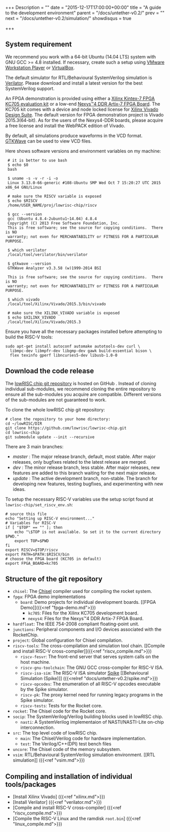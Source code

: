 +++
Description = ""
date = "2015-12-17T17:00:00+00:00"
title = "A guide to the development environment"
parent = "/docs/untether-v0.2/"
prev = ""
next = "/docs/untether-v0.2/simulation/"
showdisqus = true

+++


## System requirement

We recommend you work with a 64-bit Ubuntu (14.04 LTS) system with GNU GCC >= 4.8 installed. If necessary, create such a setup using [VMware Workstation Player](https://www.vmware.com/products/player/) or [VirtualBox](https://www.virtualbox.org/).

The default simulator for RTL/Behavioural SystemVerilog simulation is [Verilator](http://www.veripool.org/wiki/verilator).
Please download and install a latest version for the best SystemVerilog support.

An FPGA demonstration is provided using either a [Xilinx Kintex-7 FPGA KC705 evaluation kit](http://www.xilinx.com/products/boards-and-kits/ek-k7-kc705-g.html) or a low-end [Nexys™4 DDR Artix-7 FPGA Board](http://digilentinc.com/nexys4ddr/). The KC705 kit comes with a device and node locked license for [Xilinx Vivado Design Suite](http://www.xilinx.com/products/design-tools/vivado.html). The default version for FPGA demonstration project is Vivado 2015.3(64-bit). As for the users of the Nexys4-DDR boards, please acquire a free license and install the WebPACK edition of Vivado.

By default, all simulations produce waveforms in the VCD format.  
[GTKWave](http://gtkwave.sourceforge.net/) can be used to view VCD files.

Here shows software versions and environment variables on my machine:

     # it is better to use bash
     $ echo $0
     bash

     $ uname -s -v -r -i -o
     Linux 3.13.0-66-generic #108-Ubuntu SMP Wed Oct 7 15:20:27 UTC 2015 x86_64 GNU/Linux

     # make sure the RISCV variable is exposed
     $ echo $RISCV
     /home/USER_NAME/proj/lowrisc-chip/riscv

     $ gcc --version
     gcc (Ubuntu 4.8.4-2ubuntu1~14.04) 4.8.4
     Copyright (C) 2013 Free Software Foundation, Inc.
     This is free software; see the source for copying conditions.  There is NO
     warranty; not even for MERCHANTABILITY or FITNESS FOR A PARTICULAR PURPOSE.

     $ which verilator
     /local/tool/verilator/bin/verilator

     $ gtkwave --version
     GTKWave Analyzer v3.3.58 (w)1999-2014 BSI

     This is free software; see the source for copying conditions.  There is NO
     warranty; not even for MERCHANTABILITY or FITNESS FOR A PARTICULAR PURPOSE.

     $ which vivado
     /local/tool/Xilinx/Vivado/2015.3/bin/vivado

     # make sure the XILINX_VIVADO variable is exposed
     $ echo $XILINX_VIVADO
     /local/tool/Xilinx/Vivado/2015.3

Ensure you have all the necessary packages installed before attempting
to build the RISC-V tools:

    sudo apt-get install autoconf automake autotools-dev curl \
      libmpc-dev libmpfr-dev libgmp-dev gawk build-essential bison \
      flex texinfo gperf libncurses5-dev libusb-1.0-0

## Download the code release

The [lowRISC chip git repository](https://github.com/lowrisc/lowrisc-chip) is 
hosted on GitHub . Instead of cloning individual sub-modules, we recommend
cloning the entire repository to ensure all the sub-modules you
acquire are compatible. Different versions of the sub-modules are not
guaranteed to work.

To clone the whole lowRISC chip git repository:

    # clone the repository to your home directory:
    cd ~/lowRISC/DIR
    git clone https://github.com/lowrisc/lowrisc-chip.git
    cd lowrisc-chip
    git submodule update --init --recursive

There are 3 main branches:

 * *master* : The major release branch, default, most stable. After major releases, only bugfixes related to the latest release are merged.
 * *dev* : The minor release branch, less stable. After major releases, new features are added to this branch waiting for the next major release.
 * *update* : The active development branch, non-stable. The branch for 
 developing new features, testing bugfixes, and experimenting with new ideas.

To setup the necessary RISC-V variables use the setup script
found at `lowrisc-chip/set_riscv_env.sh`:

    # source this file
    echo "Setting up RISC-V environment..."
    # Variables for RISC-V
    if [ "$TOP" == "" ]; then
        echo "\$TOP is not available. So set it to the current directory $PWD."
        export TOP=$PWD
    fi
    export RISCV=$TOP/riscv
    export PATH=$PATH:$RISCV/bin
    # choose the FPGA board (KC705 in default)
    export FPGA_BOARD=kc705

## Structure of the git repository

 * `chisel`: The [Chisel](https://chisel.eecs.berkeley.edu/) compiler used for 
 compiling the rocket system.
 * `fpga`: FPGA demo implementations
   * `board`: Demo projects for individual development boards. [[FPGA 
     Demo]]({{<ref "fpga-demo.md">}})
     * `kc705`: Files for the Xilinx KC705 development board.
     * `nexys4`: Files for the Nexys™4 DDR Artix-7 FPGA Board.
 * `hardfloat`: The IEEE 754-2008 compliant floating-point unit.
 * `junctions`: Peripheral components and I/O devices associated with the RocketChip.
 * `project`: Global configuration for Chisel compilation.
 * `riscv-tools`: The cross-compilation and simulation tool chain. [[Compile and install RISC-V cross-compiler]]({{<ref "riscv_compile.md">}})
   * `riscv-fesvr`: The front-end server that serves system calls on the host machine.
   * `riscv-gnu-toolchain`: The GNU GCC cross-compiler for RISC-V ISA.
   * `riscv-isa-sim`: The RISC-V ISA simulator [Spike](https://github.com/riscv/riscv-isa-sim#risc-v-isa-simulator) [[Behavioural Simulation (Spike)]] ({{<relref "docs/untether-v0.2/spike.md">}})
   * `riscv-opcodes`: The enumeration of all RISC-V opcodes executable by the Spike simulator.
   * `riscv-pk`: The proxy kernel need for running legacy programs in the Spike simulator.
   * `riscv-tests`: Tests for the Rocket core.
 * `rocket`: The Chisel code for the Rocket core.
 * `socip`: The SystemVerilog/Verilog building blocks used in lowRISC chip.
   * `nasti`: A SystemVerilog implementaion of NASTI/NASTI-Lite on-chip interconnection.
 * `src`: The top level code of lowRISC chip.
   * `main`: The Chisel/Verilog code for hardware implementation.
   * `test`: The Verilog/C++(DPI) test bench files
 * `uncore`: The Chisel code of the memory subsystem.
 * `vsim`: RTL/Behavioural SystemVerilog simulation environment. [[RTL simulation]] ({{<ref "vsim.md">}})

## Compiling and installation of individual tools/packages

 * [Install Xilinx Vivado] ({{<ref "xilinx.md">}})
 * [Install Verilator] ({{<ref "verilator.md">}})
 * [Compile and install RISC-V cross-compiler] ({{<ref "riscv_compile.md">}})
 * [Compile the RISC-V Linux and the ramdisk `root.bin`] ({{<ref "linux_compile.md">}})

